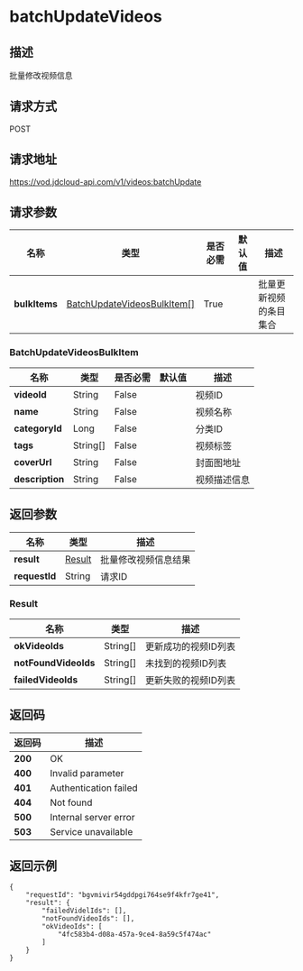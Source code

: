 # batchUpdateVideos


## 描述
批量修改视频信息

## 请求方式
POST

## 请求地址
https://vod.jdcloud-api.com/v1/videos:batchUpdate


## 请求参数
|名称|类型|是否必需|默认值|描述|
|---|---|---|---|---|
|**bulkItems**|[BatchUpdateVideosBulkItem[]](batchupdatevideos#batchupdatevideosbulkitem)|True| |批量更新视频的条目集合|

### <div id="batchupdatevideosbulkitem">BatchUpdateVideosBulkItem</div>
|名称|类型|是否必需|默认值|描述|
|---|---|---|---|---|
|**videoId**|String|False| |视频ID|
|**name**|String|False| |视频名称|
|**categoryId**|Long|False| |分类ID|
|**tags**|String[]|False| |视频标签|
|**coverUrl**|String|False| |封面图地址|
|**description**|String|False| |视频描述信息|

## 返回参数
|名称|类型|描述|
|---|---|---|
|**result**|[Result](batchupdatevideos#result)|批量修改视频信息结果|
|**requestId**|String|请求ID|

### <div id="result">Result</div>
|名称|类型|描述|
|---|---|---|
|**okVideoIds**|String[]|更新成功的视频ID列表|
|**notFoundVideoIds**|String[]|未找到的视频ID列表|
|**failedVideoIds**|String[]|更新失败的视频ID列表|

## 返回码
|返回码|描述|
|---|---|
|**200**|OK|
|**400**|Invalid parameter|
|**401**|Authentication failed|
|**404**|Not found|
|**500**|Internal server error|
|**503**|Service unavailable|

## 返回示例
```
{
    "requestId": "bgvmivir54gddpgi764se9f4kfr7ge41", 
    "result": {
        "failedVidelIds": [], 
        "notFoundVideoIds": [], 
        "okVideoIds": [
            "4fc583b4-d08a-457a-9ce4-8a59c5f474ac"
        ]
    }
}
```
